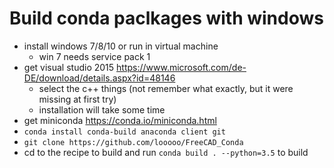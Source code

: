 # Build conda paclkages with windows

- install windows 7/8/10 or run in virtual machine
    - win 7 needs service pack 1
- get visual studio 2015 https://www.microsoft.com/de-DE/download/details.aspx?id=48146
    - select the c++ things (not remember what exactly, but it were missing at first try)
    - installation will take some time
- get miniconda https://conda.io/miniconda.html
- ```conda install conda-build anaconda client git```
- ```git clone https://github.com/looooo/FreeCAD_Conda```
- cd to the recipe to build and run ```conda build . --python=3.5``` to build
